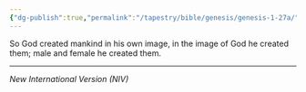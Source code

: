 ```yaml
---
{"dg-publish":true,"permalink":"/tapestry/bible/genesis/genesis-1-27a/","title":"Genesis 1:27a","tags":["bible-verse","bible-verse"],"dgHomeLink":true,"dgShowLocalGraph":true,"dgEnableSearch":true}
---
```



So God created mankind in his own image, in the image of God he created them; male and female he created them.

---
*New International Version (NIV)*